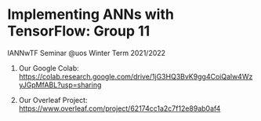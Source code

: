 # Implementing ANNs with TensorFlow: Group 11

IANNwTF Seminar @uos Winter Term 2021/2022

1. Our Google Colab: https://colab.research.google.com/drive/1jG3HQ3BvK9gg4CoiQalw4WzyJGpMfABL?usp=sharing

2. Our Overleaf Project: https://www.overleaf.com/project/62174cc1a2c7f12e89ab0af4
